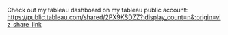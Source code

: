 Check out my tableau dashboard on my tableau public account: https://public.tableau.com/shared/2PX9KSDZZ?:display_count=n&:origin=viz_share_link